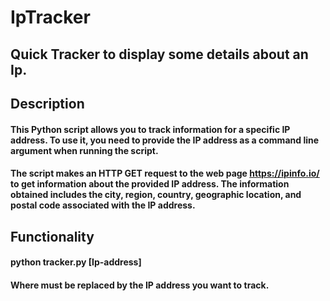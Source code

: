# IpTracker
## Quick Tracker to display some details about an Ip.

## Description
#### This Python script allows you to track information for a specific IP address. To use it, you need to provide the IP address as a command line argument when running the script.
#### The script makes an HTTP GET request to the web page https://ipinfo.io/ to get information about the provided IP address. The information obtained includes the city, region, country, geographic location, and postal code associated with the IP address.
### 

## Functionality
#### python tracker.py [Ip-address]
#### Where <ip-address> must be replaced by the IP address you want to track.
